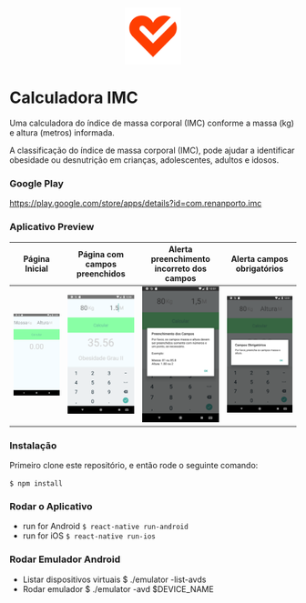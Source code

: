 <p align="center"><img src="https://github.com/tota1099/Calculadora-IMC/blob/master/Google%20Play%20Store/heart-health.png" width="100"></p>

# Calculadora IMC

Uma calculadora do índice de massa corporal (IMC) conforme a massa (kg) e altura (metros) informada.

A classificação do índice de massa corporal (IMC), pode ajudar a identificar obesidade ou desnutrição em crianças, adolescentes, adultos e idosos.

### Google Play
https://play.google.com/store/apps/details?id=com.renanporto.imc


### Aplicativo Preview

Página Inicial           |  Página com campos preenchidos        |  Alerta preenchimento incorreto dos campos         |  Alerta campos obrigatórios
:-------------------------:|:-------------------------:|:-------------------------:|:-------------------------:
![](https://github.com/tota1099/Calculadora-IMC/blob/master/Google%20Play%20Store/Screenshot_1539445842.png)  |  ![](https://github.com/tota1099/Calculadora-IMC/blob/master/Google%20Play%20Store/Screenshot_1539445853.png) |  ![](https://github.com/tota1099/Calculadora-IMC/blob/master/Google%20Play%20Store/Screenshot_1539445903.png) |  ![](https://github.com/tota1099/Calculadora-IMC/blob/master/Google%20Play%20Store/Screenshot_1539445914.png)


### Instalação
Primeiro clone este repositório, e então rode o seguinte comando:

`$ npm install`

### Rodar o Aplicativo
  - run for Android `$ react-native run-android`
  - run for iOS  `$ react-native run-ios`

### Rodar Emulador Android
  - Listar dispositivos virtuais $ ./emulator -list-avds 
  - Rodar emulador $ ./emulator -avd $DEVICE_NAME

